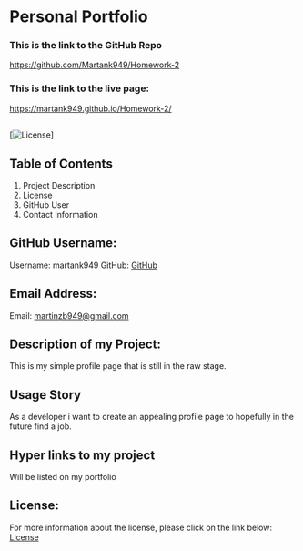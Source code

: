 # Personal Portfolio

### This is the link to the GitHub Repo

https://github.com/Martank949/Homework-2

### This is the link to the live page:

https://martank949.github.io/Homework-2/

##

[![License](https://img.shields.io/badge/License-Apache-blue.svg "License Badge")]

## Table of Contents

1. Project Description
2. License
3. GitHub User
4. Contact Information

## GitHub Username:

Username: martank949
GitHub: [GitHub](https://github.com/martank949)

## Email Address:

Email: martinzb949@gmail.com

## Description of my Project:

This is my simple profile page that is still in the raw stage.

## Usage Story

As a developer i want to create an appealing profile page to hopefully in the future find a job.

## Hyper links to my project

Will be listed on my portfolio

## License:

For more information about the license, please click on the link below:
[License](https://opensource.org/licenses/Apache)
